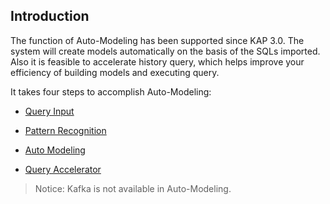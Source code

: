 ## Introduction

The function of Auto-Modeling has been supported since KAP 3.0. The system will create models automatically on the basis of the SQLs imported. Also it is feasible to accelerate history query, which helps improve your efficiency of building models and executing query.

It takes four steps to accomplish Auto-Modeling:

- [Query Input](query_input.en.md)
- [Pattern Recognition](pattern_recognition.en.md)


- [Auto Modeling](auto_modeling.en.md)


- [Query Accelerator](query_accelerator.en.md)


> Notice: Kafka is not available in Auto-Modeling.